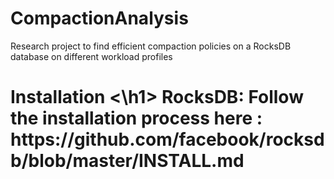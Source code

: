 # CompactionAnalysis
Research project to find efficient compaction policies on a RocksDB database on different workload profiles


<h1> Installation <\h1>
RocksDB:
Follow the installation process here : https://github.com/facebook/rocksdb/blob/master/INSTALL.md

